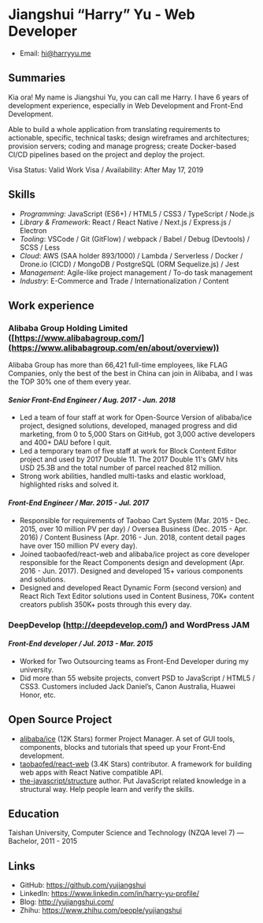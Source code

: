 # Jiangshui “Harry” Yu - Web Developer

* Email: hi@harryyu.me

## Summaries

Kia ora! My name is Jiangshui Yu, you can call me Harry. I have 6 years of development experience, especially in Web Development and Front-End Development.

Able to build a whole application from translating requirements to actionable, specific, technical tasks; design wireframes and architectures; provision servers; coding and manage progress; create Docker-based CI/CD pipelines based on the project and deploy the project.

Visa Status: Valid Work Visa / Availability: After May 17, 2019

## Skills

* _Programming_: JavaScript (ES6+) / HTML5 / CSS3 / TypeScript / Node.js 
* _Library & Framework_: React / React Native / Next.js / Express.js / Electron
* _Tooling_: VSCode / Git (GitFlow) / webpack / Babel / Debug (Devtools) / SCSS / Less
* _Cloud_: AWS (SAA holder 893/1000) / Lambda / Serverless / Docker /  Drone.io (CICD) / MongoDB / PostgreSQL (ORM Sequelize.js) / Jest
* _Management_: Agile-like project management / To-do task management
* _Industry_: E-Commerce and Trade / Internationalization / Content

## Work experience

### Alibaba Group Holding Limited ([https://www.alibabagroup.com/](https://www.alibabagroup.com/en/about/overview))

Alibaba Group has more than 66,421 full-time employees, like FLAG Companies, only the best of the best in China can join in Alibaba, and I was the TOP 30% one of them every year.

#### _Senior Front-End Engineer / Aug. 2017 - Jun. 2018_

* Led a team of four staff at work for Open-Source Version of alibaba/ice project, designed solutions, developed, managed progress and did marketing, from 0 to 5,000 Stars on GitHub, got 3,000 active developers and 400+ DAU before I quit.
* Led a temporary team of five staff at work for Block Content Editor project and used by 2017 Double 11. The 2017 Double 11's GMV hits USD 25.3B and the total number of parcel reached 812 million.
* Strong work abilities, handled multi-tasks and elastic workload, highlighted risks and solved it.

#### _Front-End Engineer / Mar. 2015 - Jul. 2017_

* Responsible for requirements of Taobao Cart System (Mar. 2015 - Dec. 2015, over 10 million PV per day) / Oversea Business (Dec. 2015 - Apr. 2016) / Content Business (Apr. 2016 - Jun. 2018, content detail pages have over 150 million PV every day).
* Joined taobaofed/react-web and alibaba/ice project as core developer responsible for the React Components design and development (Apr. 2016 - Jun. 2017). Designed and developed 15+ various components and solutions.
* Designed and developed React Dynamic Form (second version) and React Rich Text Editor solutions used in Content Business, 70K+ content creators publish 350K+ posts through this every day.

### DeepDevelop (http://deepdevelop.com/) and WordPress JAM

#### _Front-End developer / Jul. 2013 - Mar. 2015_

* Worked for Two Outsourcing teams as Front-End Developer during my university.
* Did more than 55 website projects, convert PSD to JavaScript / HTML5 / CSS3. Customers included Jack Daniel’s, Canon Australia, Huawei Honor, etc.

## Open Source Project

* [alibaba/ice](https://github.com/alibaba/ice) (12K Stars) former Project Manager. A set of GUI tools, components, blocks and tutorials that speed up your Front-End development.
* [taobaofed/react-web](https://github.com/taobaofed/react-web) (3.4K Stars) contributor. A framework for building web apps with React Native compatible API.
* [the-javascript/structure](https://github.com/the-javascript/structure) author. Put JavaScript related knowledge in a structural way. Help people learn and verify the skills.

## Education

Taishan University, Computer Science and Technology (NZQA level 7) — Bachelor, 2011 - 2015

## Links

* GitHub: <https://github.com/yujiangshui>
* LinkedIn: <https://www.linkedin.com/in/harry-yu-profile/>
* Blog: <http://yujiangshui.com/>
* Zhihu: <https://www.zhihu.com/people/yujiangshui>